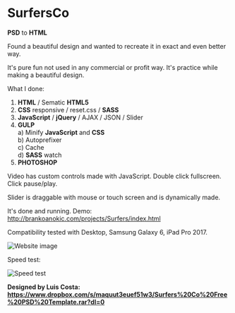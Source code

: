 # SurfersCo

**PSD** to **HTML**

Found a beautiful design and wanted to recreate it in exact and even better way.

It's pure fun not used in any commercial or profit way. It's practice while making a beautiful design.

What I done:

1. **HTML** / Sematic **HTML5**
2. **CSS** responsive / reset.css / **SASS**
3. **JavaScript** / **jQuery** / AJAX / JSON / Slider
4. **GULP**
&nbsp; &nbsp;<br/> a) Minify **JavaScript** and **CSS**
&nbsp; &nbsp;<br/> b) Autoprefixer
&nbsp; &nbsp;<br/> c) Cache
&nbsp; &nbsp;<br/> d) **SASS** watch
5. **PHOTOSHOP**

Video has custom controls made with JavaScript. Double click fullscreen. Click pause/play.

Slider is draggable with mouse or touch screen and is dynamically made.

It's done and running. Demo: http://brankoanokic.com/projects/Surfers/index.html

Compatibility tested with Desktop, Samsung Galaxy 6, iPad Pro 2017.

![Website image](https://i.ibb.co/QF28JGc/screencapture-127-0-0-1-3000-2019-12-17-18-20-55.png)

Speed test:

![Speed test](https://i.ibb.co/WDDs3KC/brisi.png)

**Designed by Luis Costa: https://www.dropbox.com/s/maquut3euef51w3/Surfers%20Co%20Free%20PSD%20Template.rar?dl=0**
